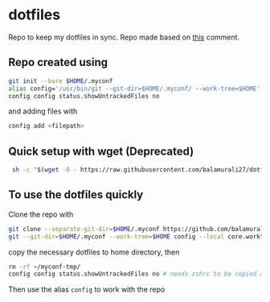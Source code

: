 # dotfiles
Repo to keep my dotfiles in sync.
Repo made based on [this](https://news.ycombinator.com/item?id=11070797) comment.

## Repo created using
```sh
git init --bare $HOME/.myconf
alias config='/usr/bin/git --git-dir=$HOME/.myconf/ --work-tree=$HOME'
config config status.showUntrackedFiles no
```
and adding files with
```sh
config add <filepath>
```
## Quick setup with wget (Deprecated)
```sh
 sh -c "$(wget -O - https://raw.githubusercontent.com/balamurali27/dotfiles/master/.config/homesetup.sh)"
 ```
## To use the dotfiles quickly
Clone the repo with
```sh
git clone --separate-git-dir=$HOME/.myconf https://github.com/balamurali27/dotfiles $HOME/myconf-tmp
git --git-dir=$HOME/.myconf --work-tree=$HOME config --local core.worktree $HOME #for vim fugitive
```
copy the necessary dotfiles to home directory, then
```sh
rm -rf ~/myconf-tmp/
config config status.showUntrackedFiles no # needs zshrc to be copied and sourced
```
Then use the alias `config` to work with the repo

